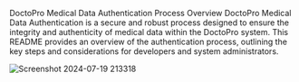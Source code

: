 

DoctoPro Medical Data Authentication Process
Overview
DoctoPro Medical Data Authentication is a secure and robust process designed to ensure the integrity and authenticity of medical data within the DoctoPro system. This README provides an overview of the authentication process, outlining the key steps and considerations for developers and system administrators.

![Screenshot 2024-07-19 213318](https://github.com/user-attachments/assets/6d324e22-6d7b-41e3-bc49-a3d0a093b2a4)
